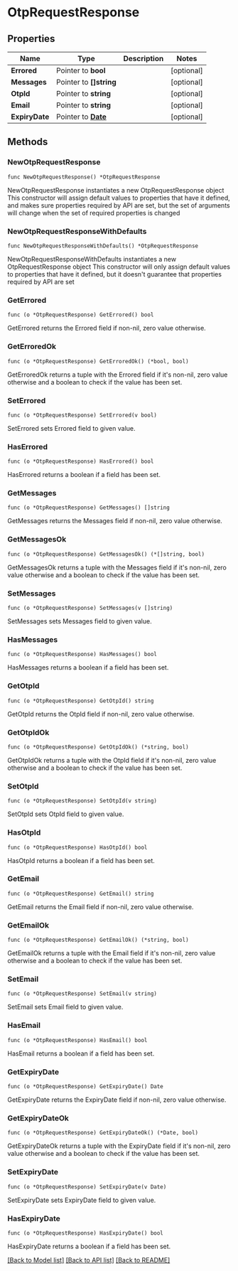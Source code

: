 # OtpRequestResponse

## Properties

Name | Type | Description | Notes
------------ | ------------- | ------------- | -------------
**Errored** | Pointer to **bool** |  | [optional] 
**Messages** | Pointer to **[]string** |  | [optional] 
**OtpId** | Pointer to **string** |  | [optional] 
**Email** | Pointer to **string** |  | [optional] 
**ExpiryDate** | Pointer to [**Date**](Date.md) |  | [optional] 

## Methods

### NewOtpRequestResponse

`func NewOtpRequestResponse() *OtpRequestResponse`

NewOtpRequestResponse instantiates a new OtpRequestResponse object
This constructor will assign default values to properties that have it defined,
and makes sure properties required by API are set, but the set of arguments
will change when the set of required properties is changed

### NewOtpRequestResponseWithDefaults

`func NewOtpRequestResponseWithDefaults() *OtpRequestResponse`

NewOtpRequestResponseWithDefaults instantiates a new OtpRequestResponse object
This constructor will only assign default values to properties that have it defined,
but it doesn't guarantee that properties required by API are set

### GetErrored

`func (o *OtpRequestResponse) GetErrored() bool`

GetErrored returns the Errored field if non-nil, zero value otherwise.

### GetErroredOk

`func (o *OtpRequestResponse) GetErroredOk() (*bool, bool)`

GetErroredOk returns a tuple with the Errored field if it's non-nil, zero value otherwise
and a boolean to check if the value has been set.

### SetErrored

`func (o *OtpRequestResponse) SetErrored(v bool)`

SetErrored sets Errored field to given value.

### HasErrored

`func (o *OtpRequestResponse) HasErrored() bool`

HasErrored returns a boolean if a field has been set.

### GetMessages

`func (o *OtpRequestResponse) GetMessages() []string`

GetMessages returns the Messages field if non-nil, zero value otherwise.

### GetMessagesOk

`func (o *OtpRequestResponse) GetMessagesOk() (*[]string, bool)`

GetMessagesOk returns a tuple with the Messages field if it's non-nil, zero value otherwise
and a boolean to check if the value has been set.

### SetMessages

`func (o *OtpRequestResponse) SetMessages(v []string)`

SetMessages sets Messages field to given value.

### HasMessages

`func (o *OtpRequestResponse) HasMessages() bool`

HasMessages returns a boolean if a field has been set.

### GetOtpId

`func (o *OtpRequestResponse) GetOtpId() string`

GetOtpId returns the OtpId field if non-nil, zero value otherwise.

### GetOtpIdOk

`func (o *OtpRequestResponse) GetOtpIdOk() (*string, bool)`

GetOtpIdOk returns a tuple with the OtpId field if it's non-nil, zero value otherwise
and a boolean to check if the value has been set.

### SetOtpId

`func (o *OtpRequestResponse) SetOtpId(v string)`

SetOtpId sets OtpId field to given value.

### HasOtpId

`func (o *OtpRequestResponse) HasOtpId() bool`

HasOtpId returns a boolean if a field has been set.

### GetEmail

`func (o *OtpRequestResponse) GetEmail() string`

GetEmail returns the Email field if non-nil, zero value otherwise.

### GetEmailOk

`func (o *OtpRequestResponse) GetEmailOk() (*string, bool)`

GetEmailOk returns a tuple with the Email field if it's non-nil, zero value otherwise
and a boolean to check if the value has been set.

### SetEmail

`func (o *OtpRequestResponse) SetEmail(v string)`

SetEmail sets Email field to given value.

### HasEmail

`func (o *OtpRequestResponse) HasEmail() bool`

HasEmail returns a boolean if a field has been set.

### GetExpiryDate

`func (o *OtpRequestResponse) GetExpiryDate() Date`

GetExpiryDate returns the ExpiryDate field if non-nil, zero value otherwise.

### GetExpiryDateOk

`func (o *OtpRequestResponse) GetExpiryDateOk() (*Date, bool)`

GetExpiryDateOk returns a tuple with the ExpiryDate field if it's non-nil, zero value otherwise
and a boolean to check if the value has been set.

### SetExpiryDate

`func (o *OtpRequestResponse) SetExpiryDate(v Date)`

SetExpiryDate sets ExpiryDate field to given value.

### HasExpiryDate

`func (o *OtpRequestResponse) HasExpiryDate() bool`

HasExpiryDate returns a boolean if a field has been set.


[[Back to Model list]](../README.md#documentation-for-models) [[Back to API list]](../README.md#documentation-for-api-endpoints) [[Back to README]](../README.md)


